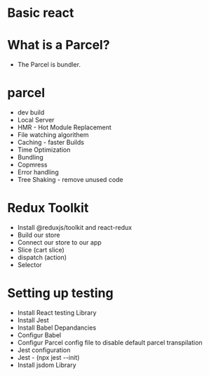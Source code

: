 # Basic react

# What is a Parcel?

- The Parcel is bundler.

# parcel

- dev build
- Local Server
- HMR - Hot Module Replacement
- File watching algorithem
- Caching - faster Builds
- Time Optimization
- Bundling
- Copmress
- Error handling
- Tree Shaking - remove unused code

# Redux Toolkit

- Install @reduxjs/toolkit and react-redux
- Build our store
- Connect our store to our app
- Slice (cart slice)
- dispatch (action)
- Selector

# Setting up testing

- Install React testing Library
- Install Jest
- Install Babel Depandancies
- Configur Babel
- Configur Parcel config file to disable default parcel transpilation
- Jest configuration
- Jest - (npx jest --init)
- Install jsdom Library
